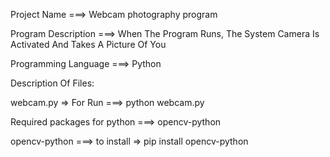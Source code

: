 Project Name ===> Webcam photography program

Program Description ===> When The Program Runs, The System Camera Is Activated And Takes A Picture Of You

Programming Language ===> Python

Description Of Files:

webcam.py => For Run ===> python webcam.py

Required packages for python ===> opencv-python

opencv-python ===> to install => pip install opencv-python
